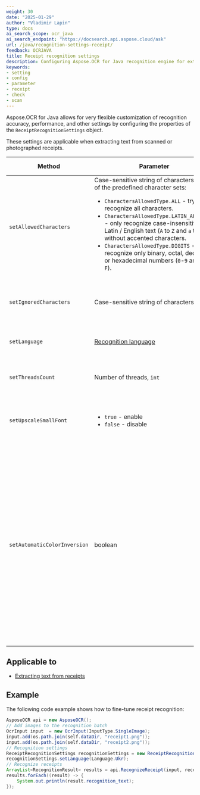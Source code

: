 ```yaml
---
weight: 30
date: "2025-01-29"
author: "Vladimir Lapin"
type: docs
ai_search_scope: ocr_java
ai_search_endpoint: "https://docsearch.api.aspose.cloud/ask"
url: /java/recognition-settings-receipt/
feedback: OCRJAVA
title: Receipt recognition settings
description: Configuring Aspose.OCR for Java recognition engine for extracting text from scanned receipts.
keywords:
- setting
- config
- parameter
- receipt
- check
- scan
---
```


Aspose.OCR for Java allows for very flexible customization of recognition accuracy, performance, and other settings by configuring the properties of the `ReceiptRecognitionSettings` object.

These settings are applicable when extracting text from scanned or photographed receipts.

Method | Parameter | Default state | Description
------ | --------- | ------------- | -----------
`setAllowedCharacters` | Case-sensitive string of characters or one of the predefined character sets:<ul><li>`CharactersAllowedType.ALL` - try to recognize all characters.</li><li>`CharactersAllowedType.LATIN_ALPHABET` - only recognize case-insensitive Latin / English text (`A` to `Z` and `a` to `z`), without accented characters.</li><li>`CharactersAllowedType.DIGITS` - recognize only binary, octal, decimal, or hexadecimal numbers (`0`-`9` and `A` to `F`).</li></ul> | All characters from the [selected recognition language](/ocr/java/languages/). | The [whitelist](/ocr/java/characters-whitelist/#predefined-character-sets) of characters Aspose.OCR engine will look for.
`setIgnoredCharacters` | Case-sensitive string of characters | All characters are recognized | A [blacklist](/ocr/java/characters-blacklist/) of characters that are ignored during recognition.
`setLanguage` | [Recognition language](/ocr/java/languages/) | Latin characters without diacritics | Specify a [language](/ocr/java/languages/) for recognition.
`setThreadsCount` | Number of threads, `int` | Automatic | The number of [CPU threads](/ocr/java/multithreading/) used for recognition.
`setUpscaleSmallFont` | <ul><li>`true` - enable</li><li>`false` - disable</li></ul> | Disabled | Improve small font recognition and detection of dense lines.
`setAutomaticColorInversion` | boolean | `true` | Set the method parameter to `true` automatically detect white text on a dark/black background and use a special OCR algorithm to improve receipt recognition accuracy. Call this method with the parameter set to “false” to explicitly disable inverted text detection to save resources.

## Applicable to

- [Extracting text from receipts](/ocr/java/recognition/receipt/)

## Example

The following code example shows how to fine-tune receipt recognition:

```java
AsposeOCR api = new AsposeOCR();
// Add images to the recognition batch
OcrInput input  = new OcrInput(InputType.SingleImage);
input.add(os.path.join(self.dataDir, "receipt1.png"));
input.add(os.path.join(self.dataDir, "receipt2.png"));
// Recognition settings
ReceiptRecognitionSettings recognitionSettings = new ReceiptRecognitionSettings();
recognitionSettings.setLanguage(Language.Ukr);
// Recognize receipts
ArrayList<RecognitionResult> results = api.RecognizeReceipt(input, recognitionSettings);
results.forEach((result) -> {
	System.out.println(result.recognition_text);
});
```
